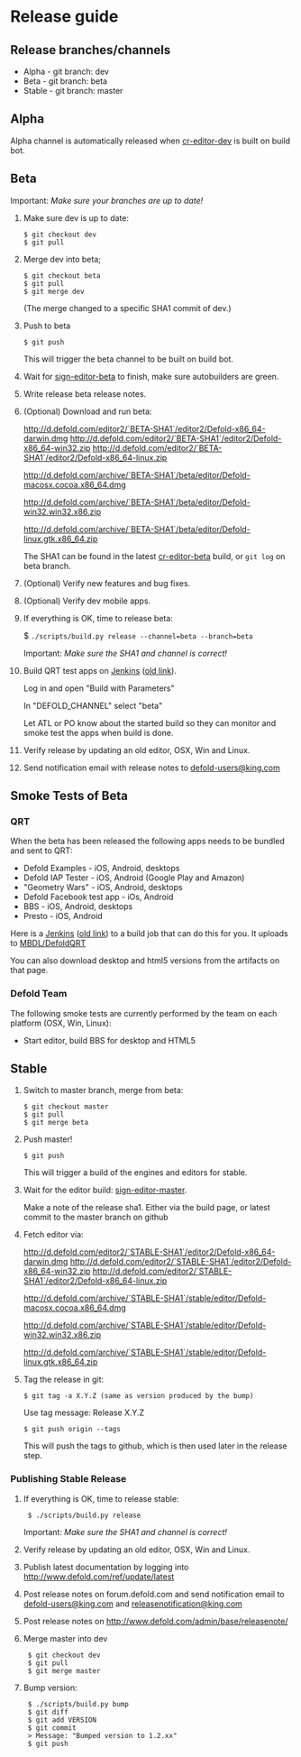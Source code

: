 # Release guide

## Release branches/channels
* Alpha - git branch: dev
* Beta - git branch: beta
* Stable - git branch: master

## Alpha
Alpha channel is automatically released when [cr-editor-dev](http://ci.defold.com/builders/cr-editor-dev) is built on build bot.

## Beta
Important: *Make sure your branches are up to date!*

 1. Make sure dev is up to date:

        $ git checkout dev
        $ git pull

 1. Merge dev into beta;

        $ git checkout beta
        $ git pull
        $ git merge dev

    (The merge changed to a specific SHA1 commit of dev.)

 1. Push to beta

        $ git push

    This will trigger the beta channel to be built on build bot.

 1. Wait for [sign-editor-beta](http://ci.defold.com/builders/sign-editor-beta) to finish, make sure autobuilders are green.
 1. Write release beta release notes.
 1. (Optional) Download and run beta:

    http://d.defold.com/editor2/`BETA-SHA1`/editor2/Defold-x86_64-darwin.dmg
    http://d.defold.com/editor2/`BETA-SHA1`/editor2/Defold-x86_64-win32.zip
    http://d.defold.com/editor2/`BETA-SHA1`/editor2/Defold-x86_64-linux.zip

    http://d.defold.com/archive/`BETA-SHA1`/beta/editor/Defold-macosx.cocoa.x86_64.dmg

    http://d.defold.com/archive/`BETA-SHA1`/beta/editor/Defold-win32.win32.x86.zip

    http://d.defold.com/archive/`BETA-SHA1`/beta/editor/Defold-linux.gtk.x86_64.zip

    The SHA1 can be found in the latest [cr-editor-beta](http://ci.defold.com/builders/cr-editor-beta) build, or `git log` on beta branch.

 1. (Optional) Verify new features and bug fixes.
 1. (Optional) Verify dev mobile apps.

 1. If everything is OK, time to release beta:

    $ `./scripts/build.py release --channel=beta --branch=beta`

    Important: *Make sure the SHA1 and channel is correct!*

 1. Build QRT test apps on [Jenkins](https://jenkins-stockholm.int.midasplayer.com/job/defold-qrt_pipeline/) ([old link](https://jenkins-stockholm.int.midasplayer.com/job/defold-qrt/)).

    Log in and open "Build with Parameters"

    In "DEFOLD_CHANNEL" select "beta"

    Let ATL or PO know about the started build so they can monitor and smoke test the apps when build is done.

 1. Verify release by updating an old editor, OSX, Win and Linux.

 1. Send notification email with release notes to defold-users@king.com

## Smoke Tests of Beta

### QRT
When the beta has been released the following apps needs to be bundled and sent to QRT:
* Defold Examples - iOS, Android, desktops
* Defold IAP Tester - iOS, Android (Google Play and Amazon)
* "Geometry Wars" - iOS, Android, desktops
* Defold Facebook test app - iOs, Android
* BBS - iOS, Android, desktops
* Presto - iOS, Android

Here is a [Jenkins](https://jenkins-stockholm.int.midasplayer.com/job/defold-qrt_pipeline/) ([old link](https://jenkins-stockholm.int.midasplayer.com/job/defold-qrt/)) to a build job that can do this for you. It uploads to [MBDL/DefoldQRT](https://mbdl3.midasplayer.com/#/builds/DefoldQRT)

You can also download desktop and html5 versions from the artifacts on that page.

### Defold Team
The following smoke tests are currently performed by the team on each platform (OSX, Win, Linux):
* Start editor, build BBS for desktop and HTML5

## Stable

 1. Switch to master branch, merge from beta:

        $ git checkout master
        $ git pull
        $ git merge beta

 1. Push master!

        $ git push

    This will trigger a build of the engines and editors for stable.

 1. Wait for the editor build: [sign-editor-master](http://ci.defold.com/builders/sign-editor-master).

    Make a note of the release sha1. Either via the build page, or latest commit to the master branch on github

 1. Fetch editor via:

    http://d.defold.com/editor2/`STABLE-SHA1`/editor2/Defold-x86_64-darwin.dmg
    http://d.defold.com/editor2/`STABLE-SHA1`/editor2/Defold-x86_64-win32.zip
    http://d.defold.com/editor2/`STABLE-SHA1`/editor2/Defold-x86_64-linux.zip

    http://d.defold.com/archive/`STABLE-SHA1`/stable/editor/Defold-macosx.cocoa.x86_64.dmg

    http://d.defold.com/archive/`STABLE-SHA1`/stable/editor/Defold-win32.win32.x86.zip

    http://d.defold.com/archive/`STABLE-SHA1`/stable/editor/Defold-linux.gtk.x86_64.zip

 1. Tag the release in git:

        $ git tag -a X.Y.Z (same as version produced by the bump)
    Use tag message: Release X.Y.Z

        $ git push origin --tags
    This will push the tags to github, which is then used later in the release step.

### Publishing Stable Release

1. If everything is OK, time to release stable:

        $ ./scripts/build.py release
    Important: *Make sure the SHA1 and channel is correct!*

1. Verify release by updating an old editor, OSX, Win and Linux.
1. Publish latest documentation by logging into http://www.defold.com/ref/update/latest
1. Post release notes on forum.defold.com and send notification email to defold-users@king.com and releasenotification@king.com
1. Post release notes on http://www.defold.com/admin/base/releasenote/

1. Merge master into dev

        $ git checkout dev
        $ git pull
        $ git merge master

1. Bump version:

        $ ./scripts/build.py bump
        $ git diff
        $ git add VERSION
        $ git commit
        > Message: "Bumped version to 1.2.xx"
        $ git push


